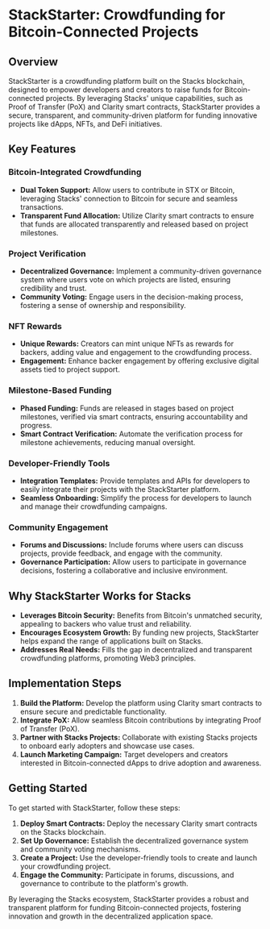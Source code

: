 # StackStarter: Crowdfunding for Bitcoin-Connected Projects

## Overview

StackStarter is a crowdfunding platform built on the Stacks blockchain, designed to empower developers and creators to raise funds for Bitcoin-connected projects. By leveraging Stacks' unique capabilities, such as Proof of Transfer (PoX) and Clarity smart contracts, StackStarter provides a secure, transparent, and community-driven platform for funding innovative projects like dApps, NFTs, and DeFi initiatives.

## Key Features

### Bitcoin-Integrated Crowdfunding
- **Dual Token Support:** Allow users to contribute in STX or Bitcoin, leveraging Stacks' connection to Bitcoin for secure and seamless transactions.
- **Transparent Fund Allocation:** Utilize Clarity smart contracts to ensure that funds are allocated transparently and released based on project milestones.

### Project Verification
- **Decentralized Governance:** Implement a community-driven governance system where users vote on which projects are listed, ensuring credibility and trust.
- **Community Voting:** Engage users in the decision-making process, fostering a sense of ownership and responsibility.

### NFT Rewards
- **Unique Rewards:** Creators can mint unique NFTs as rewards for backers, adding value and engagement to the crowdfunding process.
- **Engagement:** Enhance backer engagement by offering exclusive digital assets tied to project support.

### Milestone-Based Funding
- **Phased Funding:** Funds are released in stages based on project milestones, verified via smart contracts, ensuring accountability and progress.
- **Smart Contract Verification:** Automate the verification process for milestone achievements, reducing manual oversight.

### Developer-Friendly Tools
- **Integration Templates:** Provide templates and APIs for developers to easily integrate their projects with the StackStarter platform.
- **Seamless Onboarding:** Simplify the process for developers to launch and manage their crowdfunding campaigns.

### Community Engagement
- **Forums and Discussions:** Include forums where users can discuss projects, provide feedback, and engage with the community.
- **Governance Participation:** Allow users to participate in governance decisions, fostering a collaborative and inclusive environment.

## Why StackStarter Works for Stacks

- **Leverages Bitcoin Security:** Benefits from Bitcoin's unmatched security, appealing to backers who value trust and reliability.
- **Encourages Ecosystem Growth:** By funding new projects, StackStarter helps expand the range of applications built on Stacks.
- **Addresses Real Needs:** Fills the gap in decentralized and transparent crowdfunding platforms, promoting Web3 principles.

## Implementation Steps

1. **Build the Platform:** Develop the platform using Clarity smart contracts to ensure secure and predictable functionality.
2. **Integrate PoX:** Allow seamless Bitcoin contributions by integrating Proof of Transfer (PoX).
3. **Partner with Stacks Projects:** Collaborate with existing Stacks projects to onboard early adopters and showcase use cases.
4. **Launch Marketing Campaign:** Target developers and creators interested in Bitcoin-connected dApps to drive adoption and awareness.

## Getting Started

To get started with StackStarter, follow these steps:

1. **Deploy Smart Contracts:** Deploy the necessary Clarity smart contracts on the Stacks blockchain.
2. **Set Up Governance:** Establish the decentralized governance system and community voting mechanisms.
3. **Create a Project:** Use the developer-friendly tools to create and launch your crowdfunding project.
4. **Engage the Community:** Participate in forums, discussions, and governance to contribute to the platform's growth.

By leveraging the Stacks ecosystem, StackStarter provides a robust and transparent platform for funding Bitcoin-connected projects, fostering innovation and growth in the decentralized application space.
